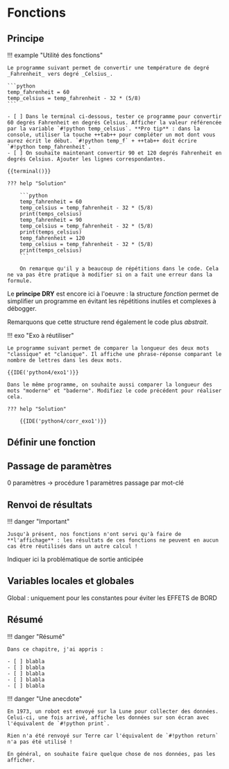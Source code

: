 # Fonctions

## Principe

!!! example "Utilité des fonctions"

    Le programme suivant permet de convertir une température de degré _Fahrenheit_ vers degré _Celsius_.

    ```python
    temp_fahrenheit = 60
    temp_celsius = temp_fahrenheit - 32 * (5/8)
    ```

    - [ ] Dans le terminal ci-dessous, tester ce programme pour convertir 60 degrés Fahrenheit en degrés Celsius. Afficher la valeur référencée par la variable `#!python temp_celsius`. **Pro tip** : dans la console, utiliser la touche ++tab++ pour compléter un mot dont vous aurez écrit le début. `#!python temp_f` + ++tab++ doit écrire `#!python temp_fahrenheit`.
    - [ ] On souhaite maintenant convertir 90 et 120 degrés Fahrenheit en degrés Celsius. Ajouter les lignes correspondantes.

    {{terminal()}}

    ??? help "Solution"

        ```python
        temp_fahrenheit = 60
        temp_celsius = temp_fahrenheit - 32 * (5/8)
        print(temps_celsius)
        temp_fahrenheit = 90
        temp_celsius = temp_fahrenheit - 32 * (5/8)
        print(temps_celsius)
        temp_fahrenheit = 120
        temp_celsius = temp_fahrenheit - 32 * (5/8)
        print(temps_celsius)
        ```
        
        On remarque qu'il y a beaucoup de répétitions dans le code. Cela ne va pas être pratique à modifier si on a fait une erreur dans la formule.


Le **principe DRY** est encore ici à l'oeuvre : la structure _fonction_ permet de simplifier un programme en évitant les répétitions inutiles et complexes à débogger.

Remarquons que cette structure rend également le code plus _abstrait_.

!!! exo "Exo à réutiliser"

    Le programme suivant permet de comparer la longueur des deux mots "classique" et "clanique". Il affiche une phrase-réponse comparant le nombre de lettres dans les deux mots. 

    {{IDE('python4/exo1')}}

    Dans le même programme, on souhaite aussi comparer la longueur des mots "moderne" et "baderne". Modifiez le code précédent pour réaliser cela.

    ??? help "Solution"

        {{IDE('python4/corr_exo1')}}


## Définir une fonction

## Passage de paramètres

0 paramètres -> procédure
1 paramètres
passage par mot-clé

## Renvoi de résultats

!!! danger "Important"

    Jusqu'à présent, nos fonctions n'ont servi qu'à faire de **l'affichage** : les résultats de ces fonctions ne peuvent en aucun cas être réutilisés dans un autre calcul !

Indiquer ici la problématique de sortie anticipée

## Variables locales et globales

Global : uniquement pour les constantes pour éviter les EFFETS de BORD 

## Résumé

!!! danger "Résumé"

    Dans ce chapitre, j'ai appris : 
    
    - [ ] blabla
    - [ ] blabla
    - [ ] blabla
    - [ ] blabla
    - [ ] blabla

!!! danger "Une anecdote"

    En 1973, un robot est envoyé sur la Lune pour collecter des données. Celui-ci, une fois arrivé, affiche les données sur son écran avec l'équivalent de `#!python print`. 
    
    Rien n'a été renvoyé sur Terre car l'équivalent de `#!python return` n'a pas été utilisé ! 
    
    En général, on souhaite faire quelque chose de nos données, pas les afficher.